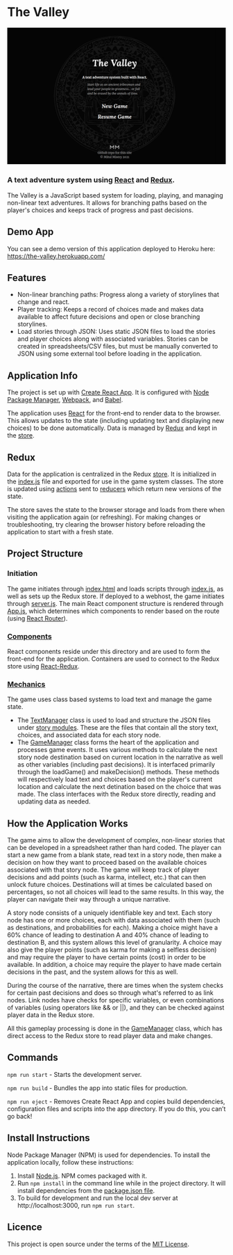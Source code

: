 # The Valley
![screenshot](readme_the_valley.jpg)

### A text adventure system using [React](https://github.com/facebook/react) and [Redux](https://github.com/reduxjs/react-redux).

The Valley is a JavaScript based system for loading, playing, and managing non-linear text adventures. It allows for branching paths based on the player's choices and keeps track of progress and past decisions.

## Demo App
You can see a demo version of this application deployed to Heroku here: https://the-valley.herokuapp.com/

## Features
- Non-linear branching paths: Progress along a variety of storylines that change and react.
- Player tracking: Keeps a record of choices made and makes data available to affect future decisions and open or close branching storylines.
- Load stories through JSON: Uses static JSON files to load the stories and player choices along with associated variables. Stories can be created in spreadsheets/CSV files, but must be manually converted to JSON using some external tool before loading in the application.

## Application Info
The project is set up with [Create React App](https://github.com/facebook/create-react-app). It is configured with [Node Package Manager](https://www.npmjs.com/), [Webpack](https://webpack.js.org/), and [Babel](https://babeljs.io/).

The application uses [React](https://reactjs.org/) for the front-end to render data to the browser. This allows updates to the state (including updating text and displaying new choices) to be done automatically. Data is managed by [Redux](https://redux.js.org/) and kept in the [store](../master/src/store/store.js).

## Redux
Data for the application is centralized in the Redux [store](../master/src/store/store.js). It is initialized in the [index.js](../master/src/index.js) file and exported for use in the game system classes. The store is updated using [actions](../master/src/actions) sent to [reducers](../master/src/reducers) which return new versions of the state. 

The store saves the state to the browser storage and loads from there when visiting the application again (or refreshing). For making changes or troubleshooting, try clearing the browser history before reloading the application to start with a fresh state.

## Project Structure
### Initiation
The game initiates through [index.html](../master/public/index.html) and loads scripts through [index.js](../master/src/index.js), as well as sets up the Redux store. If deployed to a webhost, the game initiates through [server.js](../master/server.js). The main React component structure is rendered through [App.js](../master/src/App.js), which determines which components to render based on the route (using [React Router](https://reactrouter.com/)).

### [Components](../master/src/components)
React components reside under this directory and are used to form the front-end for the application. Containers are used to connect to the Redux store using [React-Redux](https://react-redux.js.org/).

### [Mechanics](../master/src/mechanics)
The game uses class based systems to load text and manage the game state.
- The [TextManager](../master/src/mechanics/TextManager.js) class is used to load and structure the JSON files under [story modules](../master/src/storyModules). These are the files that contain all the story text, choices, and associated data for each story node.
- The [GameManager](../master/src/mechanics/GameManager.js) class forms the heart of the application and processes game events. It uses various methods to calculate the next story node destination based on current location in the narrative as well as other variables (including past decisions). It is interfaced primarily through the loadGame() and makeDecision() methods. These methods will respectively load text and choices based on the player's current location and calculate the next detination based on the choice that was made. The class interfaces with the Redux store directly, reading and updating data as needed.

## How the Application Works
The game aims to allow the development of complex, non-linear stories that can be developed in a spreadsheet rather than hard coded. The player can start a new game from a blank state, read text in a story node, then make a decision on how they want to proceed based on the available choices associated with that story node. The game will keep track of player decisions and add points (such as karma, intellect, etc.) that can then unlock future choices. Destinations will at times be calculated based on percentages, so not all choices will lead to the same results. In this way, the player can navigate their way through a unique narrative.

A story node consists of a uniquely identifiable key and text. Each story node has one or more choices, each with data associated with them (such as destinations, and probabilities for each). Making a choice might have a 60% chance of leading to destination A and 40% chance of leading to destination B, and this system allows this level of granularity. A choice may also give the player points (such as karma for making a selfless decision) and may require the player to have certain points (cost) in order to be available. In addition, a choice may require the player to have made certain decisions in the past, and the system allows for this as well.

During the course of the narrative, there are times when the system checks for certain past decisions and does so through what's referred to as link nodes. Link nodes have checks for specific variables, or even combinations of variables (using operators like && or ||), and they can be checked against player data in the Redux store.

All this gameplay processing is done in the [GameManager](../master/src/mechanics/GameManager.js) class, which has direct access to the Redux store to read player data and make changes.

## Commands
`npm run start` - Starts the development server.

`npm run build` - Bundles the app into static files for production.

`npm run eject` - Removes Create React App and copies build dependencies, configuration files and scripts into the app directory. If you do this, you can’t go back!

## Install Instructions
Node Package Manager (NPM) is used for dependencies. To install the application locally, follow these instructions:

1. Install [Node.js](https://nodejs.org/). NPM comes packaged with it.
2. Run `npm install` in the command line while in the project directory. It will install dependencies from the [package.json file](../master/package.json).
3. To build for development and run the local dev server at http://localhost:3000, run `npm run start`.

<!-- For production, if deploying to Heroku, set the config variable `NPM_CONFIG_PRODUCTION` to `false` so it properly installs Webpack before building the application. -->

## Licence
This project is open source under the terms of the [MIT License](http://opensource.org/licenses/MIT).
